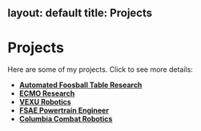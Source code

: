 layout: default
title: Projects
---

# Projects

Here are some of my projects. Click to see more details:

- **[Automated Foosball Table Research](projects/FoosballResearch.md)**
- **[ECMO Research](projects/ECMOResearch.md)**
- **[VEXU Robotics](#)**
- **[FSAE Powertrain Engineer](projects/F1.md)**
- **[Columbia Combat Robotics](#)**
